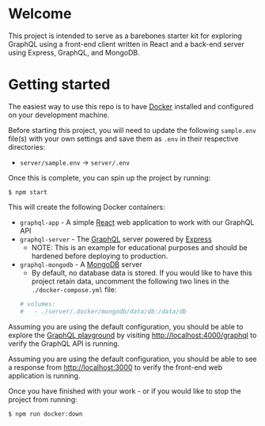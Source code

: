 # Welcome
This project is intended to serve as a barebones starter kit for exploring GraphQL using a front-end client written in React and a back-end server using Express, GraphQL, and MongoDB.

# Getting started
The easiest way to use this repo is to have [Docker](https://www.docker.com) installed and configured on your development machine. 

Before starting this project, you will need to update the following `sample.env` file(s) with your own settings and save them as `.env` in their respective directories:
+ `server/sample.env` -> `server/.env`

Once this is complete, you can spin up the project by running:

    $ npm start

This will create the following Docker containers:
+ `graphql-app` - A simple [React](https://reactjs.org) web application to work with our GraphQL API
+ `graphql-server` - The [GraphQL](https://graphql.org) server powered by [Express](https://expressjs.com)
    - NOTE: This is an example for educational purposes and should be hardened before deploying to production.
+ `graphql-mongodb` - A [MongoDB](https://www.mongodb.com) server
    - By default, no database data is stored. If you would like to have this project retain data, uncomment the following two lines in the `./docker-compose.yml` file:
    ```sh
    # volumes:
    #   - ./server/.docker/mongodb/data/db:/data/db
    ```

Assuming you are using the default configuration, you should be able to explore the [GraphQL playground](http://localhost:4000/graphql) by visiting [http://localhost:4000/graphql](http://localhost:4000/graphql) to verify the GraphQL API is running.

Assuming you are using the default configuration, you should be able to see a response from [http://localhost:3000](http://localhost:3000) to verify the front-end web application is running.

Once you have finished with your work - or if you would like to stop the project from running:

    $ npm run docker:down
